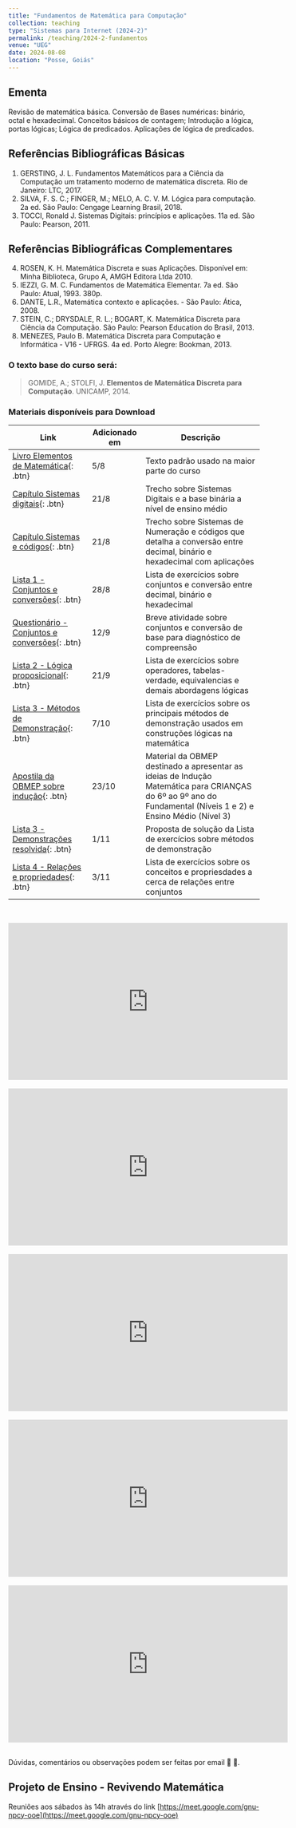```yaml
---
title: "Fundamentos de Matemática para Computação"
collection: teaching
type: "Sistemas para Internet (2024-2)"
permalink: /teaching/2024-2-fundamentos
venue: "UEG"
date: 2024-08-08
location: "Posse, Goiás"
---
```


## Ementa 
Revisão de matemática básica. Conversão de Bases numéricas: binário, octal e hexadecimal. Conceitos básicos de contagem; Introdução a lógica, portas
lógicas; Lógica de predicados. Aplicações de lógica de predicados. 

## Referências Bibliográficas Básicas

1. GERSTING, J. L. Fundamentos Matemáticos para a Ciência da Computação um tratamento moderno de matemática discreta. Rio de Janeiro: LTC, 2017.
2. SILVA, F. S. C.; FINGER, M.; MELO, A. C. V. M. Lógica para computação. 2a ed. São Paulo: Cengage Learning Brasil, 2018.
3. TOCCI, Ronald J. Sistemas Digitais: princípios e aplicações. 11a ed. São Paulo: Pearson, 2011.

## Referências Bibliográficas Complementares

4. ROSEN, K. H. Matemática Discreta e suas Aplicações. Disponível em: Minha Biblioteca, Grupo A, AMGH Editora Ltda 2010.
5. IEZZI, G. M. C. Fundamentos de Matemática Elementar. 7a ed. São Paulo: Atual, 1993. 380p.
6. DANTE, L.R., Matemática contexto e aplicações. - São Paulo: Ática, 2008.
7. STEIN, C.; DRYSDALE, R. L.; BOGART, K. Matemática Discreta para Ciência da Computação. São Paulo: Pearson Education do Brasil, 2013.
8. MENEZES, Paulo B. Matemática Discreta para Computação e Informática - V16 - UFRGS. 4a ed. Porto Alegre: Bookman, 2013.


### O texto base do curso será:
 
   > GOMIDE, A.; STOLFI, J. ​**Elementos de Matemática Discreta para Computação**.​ UNICAMP, 2014. 

### Materiais disponíveis para Download

| Link            | Adicionado em   |              Descrição                                                |
| --------         | ------ | ------------------------------------------------------------ |
| [Livro Elementos de Matemática](https://antmelo.github.io/files/livro-elementos.pdf){: .btn}   | 5/8  | Texto padrão usado na maior parte do curso      |
| [Capítulo Sistemas digitais](https://antmelo.github.io/files/sistemas-numeracao.pdf){: .btn}   | 21/8   | Trecho sobre Sistemas Digitais e a base binária a nível de ensino médio             |
| [Capítulo Sistemas e códigos](https://antmelo.github.io/files/sistemas-codigos.pdf){: .btn}    | 21/8   | Trecho sobre Sistemas de Numeração e códigos que detalha a conversão entre decimal, binário e hexadecimal com aplicações            |
| [Lista 1 - Conjuntos e conversões](https://antmelo.github.io/files/Lista1-Conjuntos_conversoes.pdf){: .btn}   | 28/8   | Lista de exercícios sobre conjuntos e conversão entre decimal, binário e hexadecimal            |
| [Questionário - Conjuntos e conversões](https://antmelo.github.io/files/FundQ1.pdf){: .btn}   | 12/9   | Breve atividade sobre conjuntos e conversão de base para diagnóstico de compreensão            |
| [Lista 2 - Lógica proposicional](https://antmelo.github.io/files/Lista2_Logica.pdf){: .btn}   | 21/9   | Lista de exercícios sobre operadores, tabelas-verdade, equivalencias e demais abordagens lógicas            |
| [Lista 3 - Métodos de Demonstração](https://antmelo.github.io/files/Lista3_Demons.pdf){: .btn}   | 7/10   | Lista de exercícios sobre os principais métodos de demonstração usados em construções lógicas na matemática           |
| [Apostila da OBMEP sobre indução](http://www.obmep.org.br/docs/apostila4.pdf){: .btn}   | 23/10   | Material da OBMEP destinado a apresentar as ideias de Indução Matemática para CRIANÇAS do 6º ao 9º ano do Fundamental (Níveis 1 e 2) e Ensino Médio (Nível 3)           |
| [Lista 3 - Demonstrações resolvida](https://antmelo.github.io/files/FundL3solv.pdf){: .btn}   | 1/11   | Proposta de solução da Lista de exercícios sobre métodos de demonstração           |
| [Lista 4 - Relações e propriedades](https://antmelo.github.io/files/Lista4_Relacoes.pdf){: .btn}   | 3/11   | Lista de exercícios sobre os conceitos e propriesdades a cerca de relações entre conjuntos           |

&nbsp;&nbsp;&nbsp;
<iframe width="560" height="315" src="https://www.youtube.com/embed/1jAOBgL6lbg?si=MMP8JfAU49F1Q1rz" title="YouTube video player" frameborder="0" allow="accelerometer; autoplay; clipboard-write; encrypted-media; gyroscope; picture-in-picture; web-share" referrerpolicy="strict-origin-when-cross-origin" allowfullscreen></iframe> &nbsp;&nbsp;&nbsp;

<iframe width="560" height="315" src="https://www.youtube.com/embed/C3Qyl25a1h8?si=L56g-DXIW_Py5e8Q" title="YouTube video player" frameborder="0" allow="accelerometer; autoplay; clipboard-write; encrypted-media; gyroscope; picture-in-picture; web-share" referrerpolicy="strict-origin-when-cross-origin" allowfullscreen></iframe> &nbsp;&nbsp;&nbsp;

<iframe width="560" height="315" src="https://www.youtube.com/embed/gcgyBrlH2Cc?si=9-llUAl8dn0awYOB" title="YouTube video player" frameborder="0" allow="accelerometer; autoplay; clipboard-write; encrypted-media; gyroscope; picture-in-picture; web-share" referrerpolicy="strict-origin-when-cross-origin" allowfullscreen></iframe> &nbsp;&nbsp;&nbsp;

<iframe width="560" height="315" src="https://www.youtube.com/embed/vWskxT8JcQ8?si=JkonEZ-Tuk8svP4Y" title="YouTube video player" frameborder="0" allow="accelerometer; autoplay; clipboard-write; encrypted-media; gyroscope; picture-in-picture; web-share" referrerpolicy="strict-origin-when-cross-origin" allowfullscreen></iframe> &nbsp;&nbsp;&nbsp;

<iframe width="560" height="315" src="https://www.youtube.com/embed/W5zo2DM8XGs?si=hnqPniyWTngqALiG" title="YouTube video player" frameborder="0" allow="accelerometer; autoplay; clipboard-write; encrypted-media; gyroscope; picture-in-picture; web-share" referrerpolicy="strict-origin-when-cross-origin" allowfullscreen></iframe> &nbsp;&nbsp;&nbsp;

   
   Dúvidas, comentários ou observações podem ser feitas por email &#129488; &#129303;.

## Projeto de Ensino - Revivendo Matemática

Reuniões aos sábados às 14h através do link [https://meet.google.com/gnu-npcy-ooe](https://meet.google.com/gnu-npcy-ooe)
